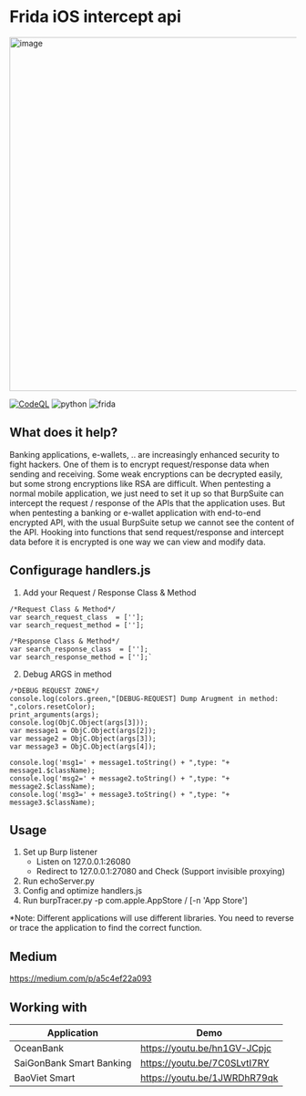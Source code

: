 # Frida iOS intercept api 
<img width="621" alt="image" src="https://user-images.githubusercontent.com/31820707/129575322-c601d548-1a48-4bcb-a23f-fefa751b93c1.png">

[![CodeQL](https://github.com/noobpk/frida-ios-intercept-api/actions/workflows/codeql-analysis.yml/badge.svg?branch=main)](https://github.com/noobpk/frida-ios-intercept-api/actions/workflows/codeql-analysis.yml)
![python](https://img.shields.io/badge/python-3.x-blue)
![frida](https://img.shields.io/badge/frida-15.x-orange)
## What does it help?
Banking applications, e-wallets, .. are increasingly enhanced security to fight hackers. One of them is to encrypt request/response data when sending and receiving. Some weak encryptions can be decrypted easily, but some strong encryptions like RSA are difficult.
When pentesting a normal mobile application, we just need to set it up so that BurpSuite can intercept the request / response of the APIs that the application uses. But when pentesting a banking or e-wallet application with end-to-end encrypted API, with the usual BurpSuite setup we cannot see the content of the API.
Hooking into functions that send request/response and intercept data before it is encrypted is one way we can view and modify data.

## Configurage handlers.js
1. Add your Request / Response Class & Method
```
/*Request Class & Method*/
var search_request_class  = [''];
var search_request_method = [''];

/*Response Class & Method*/
var search_response_class  = [''];
var search_response_method = [''];`
```
2. Debug ARGS in method
```
/*DEBUG REQUEST ZONE*/
console.log(colors.green,"[DEBUG-REQUEST] Dump Arugment in method: ",colors.resetColor);
print_arguments(args);
console.log(ObjC.Object(args[3]));
var message1 = ObjC.Object(args[2]);
var message2 = ObjC.Object(args[3]);
var message3 = ObjC.Object(args[4]);

console.log('msg1=' + message1.toString() + ",type: "+ message1.$className);
console.log('msg2=' + message2.toString() + ",type: "+ message2.$className);
console.log('msg3=' + message3.toString() + ",type: "+ message3.$className);
```

## Usage
 1. Set up Burp listener
     - Listen on 127.0.0.1:26080
     - Redirect to 127.0.0.1:27080 and Check (Support invisible proxying)
 1. Run echoServer.py
 1. Config and optimize handlers.js
 1. Run burpTracer.py -p com.apple.AppStore / [-n 'App Store']

*Note: Different applications will use different libraries. You need to reverse or trace the application to find the correct function.

## Medium
https://medium.com/p/a5c4ef22a093

## Working with
|Application|Demo|
|-----------|----|
|OceanBank|https://youtu.be/hn1GV-JCpjc|
|SaiGonBank Smart Banking|https://youtu.be/7C0SLvtI7RY|
|BaoViet Smart|https://youtu.be/1JWRDhR79qk|
